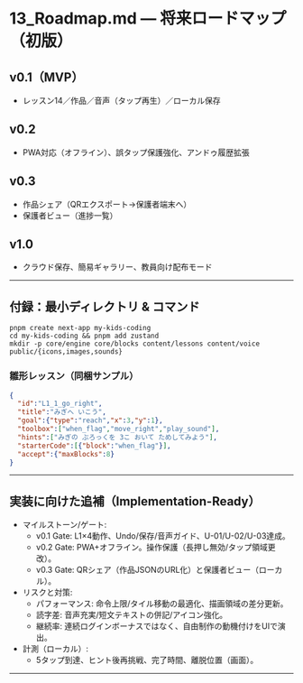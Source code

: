 # 13_Roadmap.md — 将来ロードマップ（初版）

## v0.1（MVP）
- レッスン14／作品／音声（タップ再生）／ローカル保存

## v0.2
- PWA対応（オフライン）、誤タップ保護強化、アンドゥ履歴拡張

## v0.3
- 作品シェア（QRエクスポート→保護者端末へ）
- 保護者ビュー（進捗一覧）

## v1.0
- クラウド保存、簡易ギャラリー、教員向け配布モード

---

## 付録：最小ディレクトリ & コマンド
```
pnpm create next-app my-kids-coding
cd my-kids-coding && pnpm add zustand
mkdir -p core/engine core/blocks content/lessons content/voice public/{icons,images,sounds}
```

### 雛形レッスン（同梱サンプル）
```json
{
  "id":"L1_1_go_right",
  "title":"みぎへ いこう",
  "goal":{"type":"reach","x":3,"y":1},
  "toolbox":["when_flag","move_right","play_sound"],
  "hints":["みぎの ぶろっくを 3こ おいて ためしてみよう"],
  "starterCode":[{"block":"when_flag"}],
  "accept":{"maxBlocks":8}
}
```

---

## 実装に向けた追補（Implementation-Ready）

- マイルストーン/ゲート:
  - v0.1 Gate: L1×4動作、Undo/保存/音声ガイド、U-01/U-02/U-03達成。
  - v0.2 Gate: PWA+オフライン。操作保護（長押し無効/タップ領域更改）。
  - v0.3 Gate: QRシェア（作品JSONのURL化）と保護者ビュー（ローカル）。
- リスクと対策:
  - パフォーマンス: 命令上限/タイル移動の最適化、描画領域の差分更新。
  - 読字差: 音声充実/短文テキストの併記/アイコン強化。
  - 継続率: 連続ログインボーナスではなく、自由制作の動機付けをUIで演出。
- 計測（ローカル）:
  - 5タップ到達、ヒント後再挑戦、完了時間、離脱位置（画面）。




---
